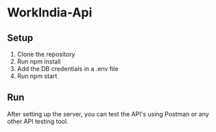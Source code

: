 # WorkIndia-Api

## Setup

1. Clone the repository
2. Run npm install
3. Add the DB credentials in a .env file
4. Run npm start

## Run

After setting up the server, you can test the API's using Postman or any other API testing tool.

